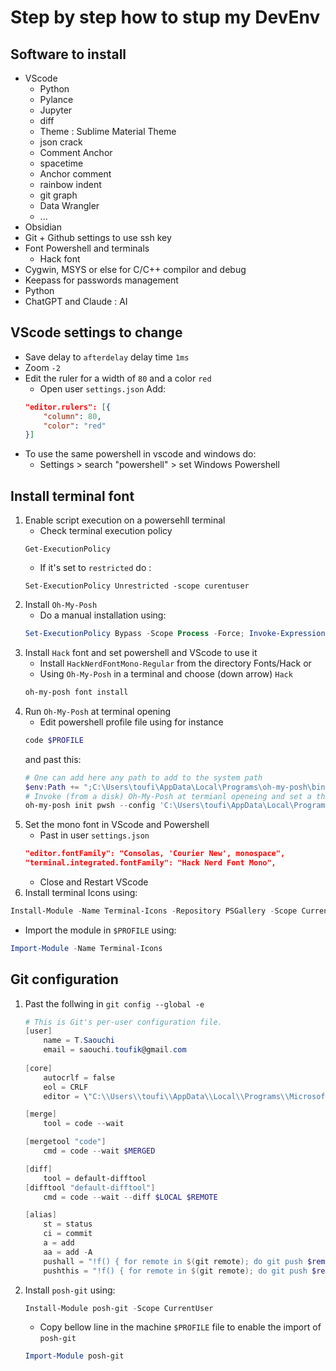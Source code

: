 # Step by step how to stup my DevEnv 

## Software to install
- VScode 
    - Python 
    - Pylance
    - Jupyter
    - diff
    - Theme : Sublime Material Theme
    - json crack
    - Comment Anchor
    - spacetime
    - Anchor comment
    - rainbow indent
    - git graph
    - Data Wrangler
    - ...
- Obsidian 
- Git + Github settings to use ssh key
- Font Powershell and terminals 
    - Hack font 
- Cygwin, MSYS or else for C/C++ compilor and debug 
- Keepass for passwords management 
- Python 
- ChatGPT and Claude : AI 

## VScode settings to change 
- Save delay to ``afterdelay`` delay time ``1ms``
- Zoom ``-2``
- Edit the ruler for a width of ``80`` and a color ``red``
    - Open user ``settings.json``
    Add: 
    ```json
    "editor.rulers": [{
        "column": 80,
        "color": "red"
    }]
    ``` 
- To use the same powershell in vscode and windows do:
    - Settings > search "powershell" > set Windows Powershell
    
## Install terminal font 
1. Enable script execution on a powersehll terminal 
    - Check terminal execution policy 
    ```powershll 
    Get-ExecutionPolicy
    ```
    - If it's set to ``restricted`` do :
    ```powershll 
    Set-ExecutionPolicy Unrestricted -scope curentuser
    ```
2. Install ``Oh-My-Posh``
    - Do a manual installation using: 
    ```powershell 
    Set-ExecutionPolicy Bypass -Scope Process -Force; Invoke-Expression ((New-Object System.Net.WebClient).DownloadString('https://ohmyposh.dev/install.ps1'))
    ```
3. Install ``Hack`` font and set powershell and VScode to use it 
    - Install ``HackNerdFontMono-Regular`` from the directory Fonts/Hack 
    or 
    - Using ``Oh-My-Posh`` in a terminal and choose (down arrow) ``Hack``
    ```powershell
    oh-my-posh font install
    ```
4. Run ``Oh-My-Posh`` at terminal opening 
    - Edit powershell profile file using for instance
    ```powershell 
    code $PROFILE 
    ```
    and past this: 
    ```powershell
    # One can add here any path to add to the system path
    $env:Path += ";C:\Users\toufi\AppData\Local\Programs\oh-my-posh\bin"
    # Invoke (from a disk) Oh-My-Posh at termianl openeing and set a theme
    oh-my-posh init pwsh --config 'C:\Users\toufi\AppData\Local\Programs\Oh-my-Posh\themes\amro.omp.json' | Invoke-Expression
    ```
5. Set the mono font in VScode and Powershell 
    - Past in user ``settings.json``
    ```json
    "editor.fontFamily": "Consolas, 'Courier New', monospace",
    "terminal.integrated.fontFamily": "Hack Nerd Font Mono",
    ```
    - Close and Restart VScode
6. Install terminal Icons using:
```powershell
Install-Module -Name Terminal-Icons -Repository PSGallery -Scope CurrentUser -Force
```
- Import the module in ``$PROFILE`` using:
```powershell
Import-Module -Name Terminal-Icons
```

## Git configuration 
1. Past the follwing in ``git config --global -e``
    ```powershell 
    # This is Git's per-user configuration file.
    [user]
        name = T.Saouchi
        email = saouchi.toufik@gmail.com
        
    [core]
        autocrlf = false
        eol = CRLF
        editor = \"C:\\Users\\toufi\\AppData\\Local\\Programs\\Microsoft VS Code\\bin\\code\" --wait

    [merge]
        tool = code --wait

    [mergetool "code"]
        cmd = code --wait $MERGED

    [diff]
        tool = default-difftool
    [difftool "default-difftool"]
        cmd = code --wait --diff $LOCAL $REMOTE

    [alias]
        st = status
        ci = commit 
        a = add
        aa = add -A
        pushall = "!f() { for remote in $(git remote); do git push $remote --all && git push $remote --tags; done; }; f"
	    pushthis = "!f() { for remote in $(git remote); do git push $remote $(git branch --show-current); done; }; f"
    
    ```
    
2. Install ``posh-git`` using:
   ```powershell
   Install-Module posh-git -Scope CurrentUser
   ```
   - Copy bellow line in the machine ``$PROFILE`` file to enable the import of ``posh-git``
   ```powershell
   Import-Module posh-git
   ```
